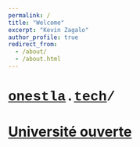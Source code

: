 ```yaml
---
permalink: /
title: "Welcome"
excerpt: "Kevin Zagalo"
author_profile: true
redirect_from: 
  - /about/
  - /about.html
---
```


# <span style="font-family: 'Courier';">[on](http://onestla.tech)**[est](http://onestla.tech)**[la](http://onestla.tech).[tech](http://onestla.tech)/</span>
# [Université ouverte](https://universiteouverte.org/)
